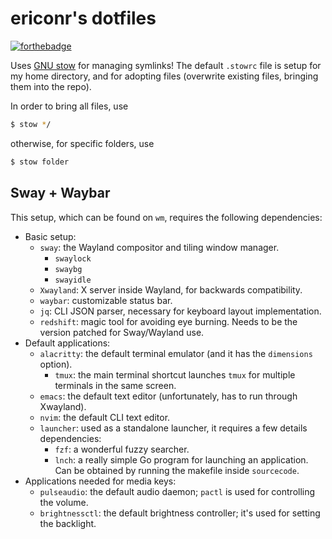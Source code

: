# ericonr's dotfiles

[![forthebadge](https://forthebadge.com/images/badges/powered-by-electricity.svg)](https://forthebadge.com)

Uses [GNU stow](https://www.gnu.org/software/stow/) for managing symlinks! The default `.stowrc` file is setup for my home directory, and for adopting files (overwrite existing files, bringing them into the repo).

In order to bring all files, use
```bash
$ stow */
```
otherwise, for specific folders, use
```bash
$ stow folder
```

## Sway + Waybar

This setup, which can be found on `wm`, requires the following dependencies:
* Basic setup:
  * `sway`: the Wayland compositor and tiling window manager.
    * `swaylock`
    * `swaybg`
    * `swayidle`
  * `Xwayland`: X server inside Wayland, for backwards compatibility.
  * `waybar`: customizable status bar.
  * `jq`: CLI JSON parser, necessary for keyboard layout implementation.
  * `redshift`: magic tool for avoiding eye burning. Needs to be the version patched for Sway/Wayland use.
* Default applications:
  * `alacritty`: the default terminal emulator (and it has the `dimensions` option).
    * `tmux`: the main terminal shortcut launches `tmux` for multiple terminals in the same screen.
  * `emacs`: the default text editor (unfortunately, has to run through Xwayland).
  * `nvim`: the default CLI text editor.
  * `launcher`: used as a standalone launcher, it requires a few details dependencies:
    * `fzf`: a wonderful fuzzy searcher.
	* `lnch`: a really simple Go program for launching an application. Can be obtained by running the makefile inside `sourcecode`.
* Applications needed for media keys:
  * `pulseaudio`: the default audio daemon; `pactl` is used for controlling the volume.
  * `brightnessctl`: the default brightness controller; it's used for setting the backlight.
